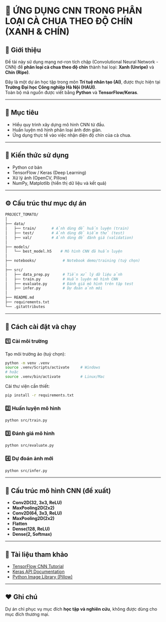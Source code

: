 # 🍅 ỨNG DỤNG CNN TRONG PHÂN LOẠI CÀ CHUA THEO ĐỘ CHÍN (XANH & CHÍN)

## 🌱 Giới thiệu
Đề tài này sử dụng mạng nơ-ron tích chập (Convolutional Neural Network - CNN) để **phân loại cà chua theo độ chín** thành hai loại: **Xanh (Unripe)** và **Chín (Ripe)**.

Đây là một dự án học tập trong môn **Trí tuệ nhân tạo (AI)**, được thực hiện tại **Trường Đại học Công nghiệp Hà Nội (HAUI)**.  
Toàn bộ mã nguồn được viết bằng **Python** và **TensorFlow/Keras**.

---

## 🎯 Mục tiêu
- Hiểu quy trình xây dựng mô hình CNN từ đầu.
- Huấn luyện mô hình phân loại ảnh đơn giản.
- Ứng dụng thực tế vào việc nhận diện độ chín của cà chua.

---

## 🧠 Kiến thức sử dụng
- Python cơ bản
- TensorFlow / Keras (Deep Learning)
- Xử lý ảnh (OpenCV, Pillow)
- NumPy, Matplotlib (hiển thị dữ liệu và kết quả)

---

## ⚙️ Cấu trúc thư mục dự án

```bash
PROJECT_TOMATO/
│
├── data/
│   ├── train/       # Ảnh dùng để huấn luyện (train)
│   ├── test/        # Ảnh dùng để kiểm thử (test)
│   ├── val/         # Ảnh dùng để đánh giá (validation)
│
├── models/
│   └── best_model.h5    # Mô hình CNN đã huấn luyện
│
├── notebooks/            # Notebook demo/training (tuỳ chọn)
│
├── src/
│   ├── data_prep.py      # Tiền xử lý dữ liệu ảnh
│   ├── train.py          # Huấn luyện mô hình CNN
│   ├── evaluate.py       # Đánh giá mô hình trên tập test
│   ├── infer.py          # Dự đoán ảnh mới
│
├── README.md
├── requirements.txt
└── .gitattributes
```

---

## 🚀 Cách cài đặt và chạy

### 1️⃣ Cài môi trường
Tạo môi trường ảo (tuỳ chọn):
```bash
python -m venv .venv
source .venv/Scripts/activate     # Windows
# hoặc
source .venv/bin/activate         # Linux/Mac
```

Cài thư viện cần thiết:
```bash
pip install -r requirements.txt
```

### 2️⃣ Huấn luyện mô hình
```bash
python src/train.py
```

### 3️⃣ Đánh giá mô hình
```bash
python src/evaluate.py
```

### 4️⃣ Dự đoán ảnh mới
```bash
python src/infer.py
```

---

## 🧩 Cấu trúc mô hình CNN (đề xuất)
- **Conv2D(32, 3x3, ReLU)**  
- **MaxPooling2D(2x2)**  
- **Conv2D(64, 3x3, ReLU)**  
- **MaxPooling2D(2x2)**  
- **Flatten**  
- **Dense(128, ReLU)**  
- **Dense(2, Softmax)**  

---

## 🧾 Tài liệu tham khảo
- [TensorFlow CNN Tutorial](https://www.tensorflow.org/tutorials/images/cnn)
- [Keras API Documentation](https://keras.io/api/)
- [Python Image Library (Pillow)](https://pillow.readthedocs.io/en/stable/)

---

## ❤️ Ghi chú
Dự án chỉ phục vụ mục đích **học tập và nghiên cứu**, không được dùng cho mục đích thương mại.

